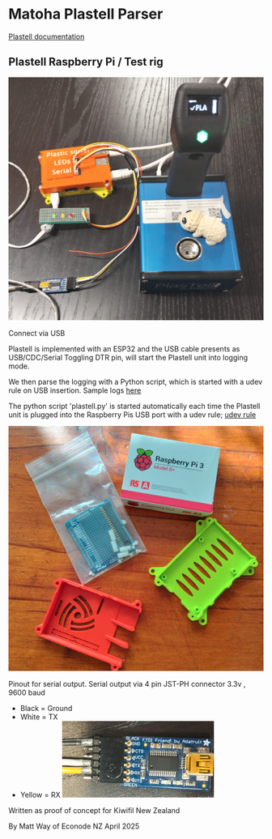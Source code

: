 # Matoha Plastell Parser

[Plastell documentation](https://matoha.com/documentation)

## Plastell Raspberry Pi / Test rig
![Test rig photo](images/Plastell_test_rig.png)

Connect via USB

Plastell is implemented with an ESP32 and the USB cable presents as USB/CDC/Serial
Toggling DTR pin, will start the Plastell unit into logging mode.

We then parse the logging with a Python script, which is started with a udev rule on USB insertion.
Sample logs [here](plastel_log_sample.txt)

The python script 'plastell.py' is started automatically each time the Plastell unit is plugged into the Raspberry Pis USB port with a udev rule; [udev rule](udev-rules.txt)

![Raspbery Pi Parts](images/RaspberryPi3_parts.png)

Pinout for serial output.
Serial output via 4 pin JST-PH connector 3.3v , 9600 baud
 - Black = Ground
 - White = TX
 - Yellow = RX
![UART photo](images/SerialPortPins.png)

Written as proof of concept for Kiwifil New Zealand

By Matt Way of Econode NZ April 2025
